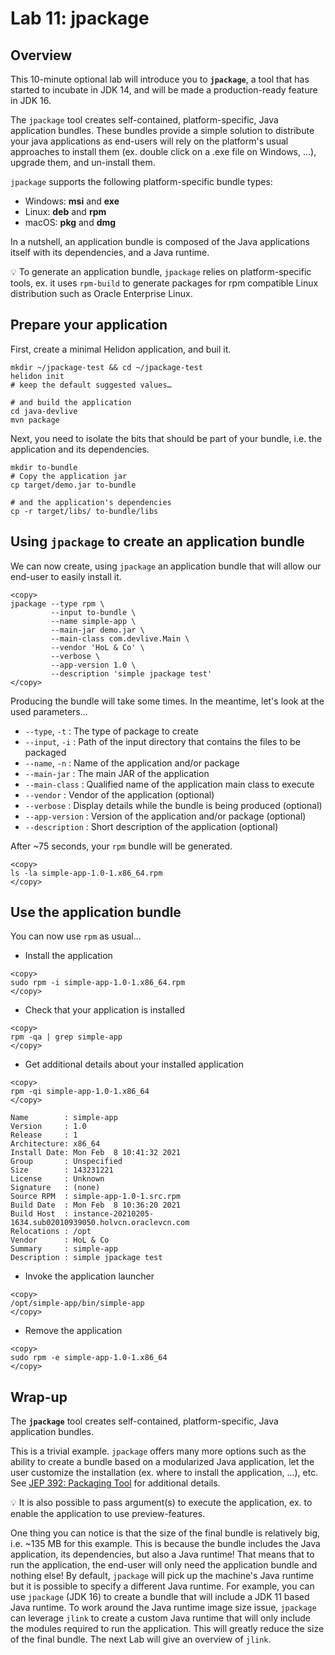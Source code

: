 # Lab 11: jpackage

## Overview

This 10-minute optional lab will introduce you to **`jpackage`**, a tool that has started to incubate in JDK 14, and will be made a production-ready feature in JDK 16.

The `jpackage` tool creates self-contained, platform-specific, Java application bundles. These bundles provide a simple solution to distribute your java applications as end-users will rely on the platform's usual approaches to install them (ex. double click on a .exe file on Windows, ...), upgrade them, and un-install them.

`jpackage` supports the following platform-specific bundle types:

* Windows: **msi** and **exe**
* Linux: **deb** and **rpm**
* macOS: **pkg** and **dmg**

In a nutshell, an application bundle is composed of the Java applications itself with its dependencies, and a Java runtime.

💡 To generate an application bundle, `jpackage` relies on platform-specific tools, ex. it uses `rpm-build` to generate packages for rpm compatible Linux distribution such as Oracle Enterprise Linux.


## Prepare your application


First, create a minimal Helidon application, and buil it.


```
mkdir ~/jpackage-test && cd ~/jpackage-test
helidon init
# keep the default suggested values…

# and build the application
cd java-devlive
mvn package
```


Next, you need to isolate the bits that should be part of your bundle, i.e. the application and its dependencies.

```
mkdir to-bundle
# Copy the application jar
cp target/demo.jar to-bundle

# and the application's dependencies
cp -r target/libs/ to-bundle/libs
```


## Using `jpackage` to create an application bundle

We can now create, using `jpackage` an application bundle that will allow our end-user to easily install it.

```
<copy>
jpackage --type rpm \
         --input to-bundle \
         --name simple-app \
         --main-jar demo.jar \
         --main-class com.devlive.Main \
         --vendor 'HoL & Co' \
         --verbose \
		 --app-version 1.0 \
         --description 'simple jpackage test'
</copy>
```

Producing the bundle will take some times. In the meantime, let's look at the used parameters...

* `--type`, `-t` : The type of package to create
* `--input`, `-i` : Path of the input directory that contains the files to be packaged
* `--name`, `-n` : Name of the application and/or package
* `--main-jar` : The main JAR of the application
* `--main-class` : Qualified name of the application main class to execute
* `--vendor` : Vendor of the application (optional) 
* `--verbose` : Display details while the bundle is being produced (optional) 
* `--app-version` : Version of the application and/or package (optional) 
* `--description` : Short description of the application (optional) 

After ~75 seconds, your `rpm` bundle will be generated.

```
<copy>
ls -la simple-app-1.0-1.x86_64.rpm
</copy>
```

## Use the application bundle


You can now use `rpm` as usual...

* Install the application 

```
<copy>
sudo rpm -i simple-app-1.0-1.x86_64.rpm
</copy>
```

* Check that your application is installed  

```
<copy>
rpm -qa | grep simple-app
</copy>
```

* Get additional details about your installed application 

```
<copy>
rpm -qi simple-app-1.0-1.x86_64
</copy>
```

```
Name        : simple-app
Version     : 1.0
Release     : 1
Architecture: x86_64
Install Date: Mon Feb  8 10:41:32 2021
Group       : Unspecified
Size        : 143231221
License     : Unknown
Signature   : (none)
Source RPM  : simple-app-1.0-1.src.rpm
Build Date  : Mon Feb  8 10:36:20 2021
Build Host  : instance-20210205-1634.sub02010939050.holvcn.oraclevcn.com
Relocations : /opt
Vendor      : HoL & Co
Summary     : simple-app
Description : simple jpackage test
```

* Invoke the application launcher

```
<copy>
/opt/simple-app/bin/simple-app
</copy>
```

* Remove the application

```
<copy>
sudo rpm -e simple-app-1.0-1.x86_64
</copy>
```


## Wrap-up

The **`jpackage`** tool creates self-contained, platform-specific, Java application bundles.


This is a trivial example. `jpackage` offers many more options such as the ability to create a bundle based on a modularized Java application, let the user customize the installation (ex. where to install the application, ...), etc. See [JEP 392: Packaging Tool](https://openjdk.java.net/jeps/392) for additional details.

💡 It is also possible to pass argument(s) to execute the application, ex. to enable the application to use preview-features. 

One thing you can notice is that the size of the final bundle is relatively big, i.e. ~135 MB for this example. This is because the bundle includes the Java application, its dependencies, but also a Java runtime! That means that to run the application, the end-user will only need the application bundle and nothing else! By default, `jpackage` will pick up the machine's Java runtime but it is possible to specify a different Java runtime. For example, you can use `jpackage` (JDK 16) to create a bundle that will include a JDK 11 based Java runtime. To work around the Java runtime image size issue, `jpackage` can leverage `jlink` to create a custom Java runtime that will only include the modules required to run the application. This will greatly reduce the size of the final bundle. The next Lab will give an overview of `jlink`.






 







